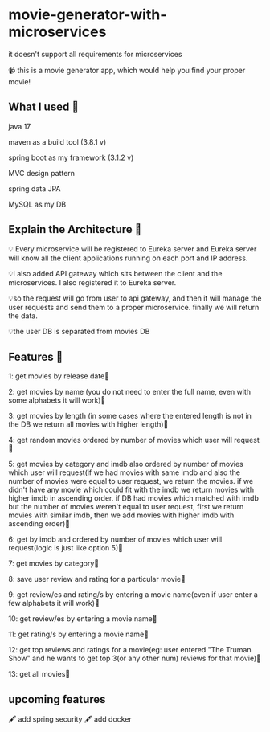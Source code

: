 # movie-generator-with-microservices
it doesn't support all requirements for microservices

📹 this is a movie generator app, which would help you find your proper movie!

## What I used 🍃 

 java 17
 
 maven as a build tool (3.8.1 v)
 
 spring boot as my framework (3.1.2 v)
 
  MVC design pattern
 
 spring data JPA

 MySQL as my DB

 ## Explain the  Architecture 🍃 
💡 Every microservice will be registered to Eureka server and Eureka server
 will know all the client applications running on each port and IP address.

💡i also added API gateway which sits between the client and the microservices.
 I also registered it to Eureka server.

💡so the request will go from user to api gateway, and then it will manage the user requests
and send them to a proper microservice.
finally we will return the data.

💡the user DB is separated from movies DB

## Features 🍃 

1: get movies by release date🌟

2: get movies by name (you do not need to enter the full name, even with some alphabets it will work)🌟

3: get movies by length (in some cases where the entered length is not in the DB we return all movies with higher length)🌟

4: get random movies ordered by number of movies which user will request🌟

5: get movies by category and imdb also ordered by number of movies which user will request(if we had movies with same imdb and also the number of movies were equal to user request,
we return the movies. if we didn't have any movie which could fit with the imdb we return movies with higher imdb in ascending order. if DB had movies which matched with imdb
but the number of movies weren't equal to user request, first we return movies with similar imdb, then we add movies with higher imdb with ascending order)🌟

6: get by imdb and ordered by number of movies which user will request(logic is just like option 5)🌟

7: get movies by category🌟

8: save user review and rating for a particular movie🌟

9: get review/es and rating/s by entering a movie name(even if user enter a few alphabets it will work)🌟

10: get review/es by entering a movie name🌟

11: get rating/s by entering a movie name🌟

12: get top reviews and ratings for a movie(eg: user entered "The Truman Show" and he wants to get top 3(or any other num) reviews for that movie)🌟

13: get all movies🌟

## upcoming features

🖋 add spring security
🖋 add docker


